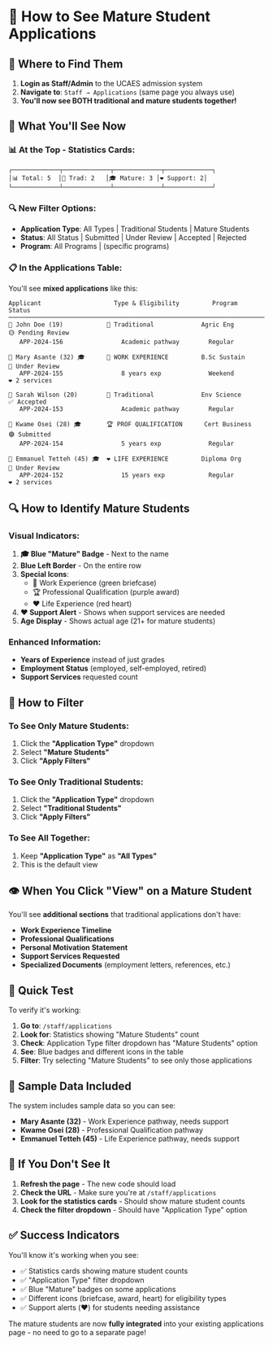 # 🎯 How to See Mature Student Applications

## 📍 **Where to Find Them**

1. **Login as Staff/Admin** to the UCAES admission system
2. **Navigate to**: `Staff → Applications` (same page you always use)
3. **You'll now see BOTH traditional and mature students together!**

## 👀 **What You'll See Now**

### **📊 At the Top - Statistics Cards:**
```
┌─────────────┬─────────────┬─────────────┬─────────────┐
│📊 Total: 5  │👥 Trad: 2   │🎓 Mature: 3 │❤️ Support: 2│
└─────────────┴─────────────┴─────────────┴─────────────┘
```

### **🔍 New Filter Options:**
- **Application Type**: All Types | Traditional Students | Mature Students
- **Status**: All Status | Submitted | Under Review | Accepted | Rejected
- **Program**: All Programs | (specific programs)

### **📋 In the Applications Table:**

You'll see **mixed applications** like this:

```
Applicant                    Type & Eligibility         Program           Status
─────────────────────────────────────────────────────────────────────────────
👤 John Doe (19)            👥 Traditional             Agric Eng         🟡 Pending Review
   APP-2024-156                Academic pathway        Regular

👤 Mary Asante (32) 🎓      💼 WORK EXPERIENCE         B.Sc Sustain      🔵 Under Review
   APP-2024-155                8 years exp             Weekend           ❤️ 2 services

👤 Sarah Wilson (20)        👥 Traditional             Env Science       ✅ Accepted
   APP-2024-153                Academic pathway        Regular

👤 Kwame Osei (28) 🎓       🏆 PROF QUALIFICATION      Cert Business     🟣 Submitted
   APP-2024-154                5 years exp             Regular

👤 Emmanuel Tetteh (45) 🎓  ❤️ LIFE EXPERIENCE         Diploma Org       🔵 Under Review
   APP-2024-152                15 years exp            Regular           ❤️ 2 services
```

## 🔍 **How to Identify Mature Students**

### **Visual Indicators:**
1. **🎓 Blue "Mature" Badge** - Next to the name
2. **Blue Left Border** - On the entire row
3. **Special Icons**:
   - 💼 Work Experience (green briefcase)
   - 🏆 Professional Qualification (purple award)
   - ❤️ Life Experience (red heart)
4. **❤️ Support Alert** - Shows when support services are needed
5. **Age Display** - Shows actual age (21+ for mature students)

### **Enhanced Information:**
- **Years of Experience** instead of just grades
- **Employment Status** (employed, self-employed, retired)
- **Support Services** requested count

## 🔧 **How to Filter**

### **To See Only Mature Students:**
1. Click the **"Application Type"** dropdown
2. Select **"Mature Students"**
3. Click **"Apply Filters"**

### **To See Only Traditional Students:**
1. Click the **"Application Type"** dropdown
2. Select **"Traditional Students"**
3. Click **"Apply Filters"**

### **To See All Together:**
1. Keep **"Application Type"** as **"All Types"**
2. This is the default view

## 👁️ **When You Click "View" on a Mature Student**

You'll see **additional sections** that traditional applications don't have:
- **Work Experience Timeline**
- **Professional Qualifications**
- **Personal Motivation Statement**
- **Support Services Requested**
- **Specialized Documents** (employment letters, references, etc.)

## 🎯 **Quick Test**

To verify it's working:

1. **Go to**: `/staff/applications`
2. **Look for**: Statistics showing "Mature Students" count
3. **Check**: Application Type filter dropdown has "Mature Students" option
4. **See**: Blue badges and different icons in the table
5. **Filter**: Try selecting "Mature Students" to see only those applications

## 📱 **Sample Data Included**

The system includes sample data so you can see:
- **Mary Asante (32)** - Work Experience pathway, needs support
- **Kwame Osei (28)** - Professional Qualification pathway
- **Emmanuel Tetteh (45)** - Life Experience pathway, needs support

## 🔄 **If You Don't See It**

1. **Refresh the page** - The new code should load
2. **Check the URL** - Make sure you're at `/staff/applications`
3. **Look for the statistics cards** - Should show mature student counts
4. **Check the filter dropdown** - Should have "Application Type" option

## ✅ **Success Indicators**

You'll know it's working when you see:
- ✅ Statistics cards showing mature student counts
- ✅ "Application Type" filter dropdown
- ✅ Blue "Mature" badges on some applications
- ✅ Different icons (briefcase, award, heart) for eligibility types
- ✅ Support alerts (❤️) for students needing assistance

The mature students are now **fully integrated** into your existing applications page - no need to go to a separate page!